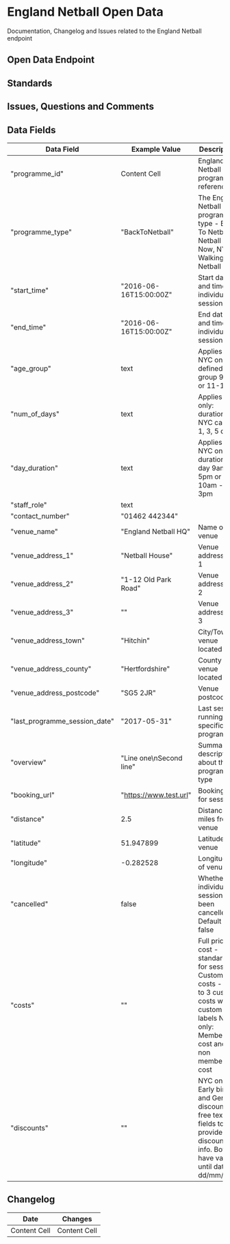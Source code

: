 # England Netball Open Data
Documentation, Changelog and Issues related to the England Netball endpoint
## Open Data Endpoint
## Standards
## Issues, Questions and Comments
## Data Fields

| Data Field  | Example Value | Description | 
| ------------- | ------------- | ------------- |
| "programme_id"  | Content Cell  |  England Netball programme reference  |
| "programme_type"  |  "BackToNetball"  |  The England Netball programme type - Back To Netball, Netball Now, NYC, Walking Netball |
| "start_time" | "2016-06-16T15:00:00Z" | Start date and time of individual session |
| "end_time" | "2016-06-16T15:00:00Z" | End date and time of individual session |
| "age_group" | text | Applies to NYC only: defined age group 9-11 or 11-16 |
| "num_of_days" | text | Applies NYC only: duration of NYC camp - 1, 3, 5 days |
| "day_duration" | text | Applies to NYC only: duration of day 9am - 5pm or 10am - 3pm |
| "staff_role" | text |  |
| "contact_number" | "01462 442344" |  |
| "venue_name" | "England Netball HQ" | Name of the venue |
| "venue_address_1" | "Netball House" | Venue address line 1 |
| "venue_address_2" | "1-12 Old Park Road" | Venue address line 2 |
| "venue_address_3" | "" | Venue address line 3 |
| "venue_address_town" | "Hitchin" | City/Town venue located in |
| "venue_address_county" | "Hertfordshire" | County venue located in |
| "venue_address_postcode" | "SG5 2JR" | Venue postcode |
| "last_programme_session_date" | "2017-05-31" | Last session running for specific programme  |
| "overview" | "Line one\nSecond line" | Summary description about the programme type  |
| "booking_url" | "https://www.test.url" | Booking url for session  |
| "distance" | 2.5 | Distance in miles from venue |
| "latitude" | 51.947899 | Latitude of venue  |
| "longitude" | -0.282528 | Longitude of venue |
| "cancelled" | false | Whether the individual session has been cancelled.  Default = false |
| "costs" | "" | Full price cost - standard fee for session Custom costs - up to 3 custom costs with custom labels NYC only: Member cost and non member cost |
| "discounts" | "" | NYC only: Early bird and General discount free text fields to provide discount info.  Both have valid until dates dd/mm/yyyy |




## Changelog

| Date  | Changes |
| ------------- | ------------- |
| Content Cell  | Content Cell  |
